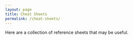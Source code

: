 ```yaml
---
layout: page
title: Cheat Sheets
permalink: /cheat-sheets/
---
```


Here are a collection of reference sheets that may be useful. 






